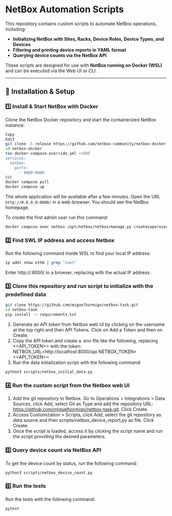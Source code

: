 # NetBox Automation Scripts

This repository contains custom scripts to automate NetBox operations, including:

- **Initializing NetBox with Sites, Racks, Device Roles, Device Types, and Devices**
- **Filtering and printing device reports in YAML format**
- **Querying device counts via the NetBox API**

These scripts are designed for use with **NetBox running on Docker (WSL)** and can be executed via the Web UI or CLI.

---

## 🚀 Installation & Setup

### 1️⃣ Install & Start NetBox with Docker

Clone the NetBox Docker repository and start the containerized NetBox instance:

```bash
Copy
Edit
git clone -b release https://github.com/netbox-community/netbox-docker.git
cd netbox-docker
tee docker-compose.override.yml <<EOF
services:
  netbox:
    ports:
      - 8000:8080
EOF
docker compose pull
docker compose up
```

The whole application will be available after a few minutes.
Open the URL `http://0.0.0.0:8000/` in a web-browser.
You should see the NetBox homepage.

To create the first admin user run this command:

```bash
docker compose exec netbox /opt/netbox/netbox/manage.py createsuperuser
```

### 2️⃣ **Find SWL IP address and access Netbox**

Run the following command inside WSL to find your local IP address:

```bash
ip addr show eth0 | grep "inet"
```

Enter http://<WSL-IP>:8000/ in a browser, replacing <WSL-IP> with the actual IP address.

### 3️⃣ **Clone this repository and run script to initialize with the predefined data**

```bash
git clone https://github.com/miguelhormigo/netbox-task.git
cd netbox-task
pip install -r requirements.txt
```

1. Generate an API token from Netbox web UI by clicking on the username at the top right and then API Tokens. Click on Add a Token and then on Create.
2. Copy the API token and create a .env file like the following, replacing <<API_TOKEN>> with the token:
NETBOX_URL=http://localhost:8000/api
NETBOX_TOKEN=<<API_TOKEN>>
3. Run the data initialization script with the following command:
```bash
python3 scripts/netbox_initial_data.py
```

### 4️⃣ **Run the custom script from the Netbox web UI**

1. Add the git repository to Netbox. Go to Operations > Integrations > Data Sources, click Add, select Git as Type and add the repository URL: https://github.com/miguelhormigo/netbox-task.git. Click Create.
2. Access Customization > Scripts, click Add, select the git repository as data source and then scripts/netbox_device_report.py as file. Click Create.
3. Once the script is loaded, access it by clicking the script name and run the script providing the desired parameters.

### 5️⃣ **Query device count via NetBox API**

To get the device count by status, run the following command:
```bash
python3 scripts/netbox_device_count.py
```

### 6️⃣️ **Run the tests**

Run the tests with the following command:
```bash
pytest
```
